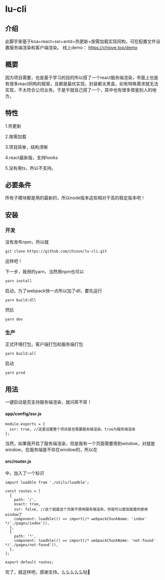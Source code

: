 # lu-cli

## 介绍
此脚手架基于koa+react+ssr+antd+热更新+按需加载实现同构，可在配置文件设置服务端渲染和客户端渲染。
线上demo： <https://chiove.top/demo>

## 概要
因为项目需要，也是基于学习的目的所以搭了一个react服务端渲染，市面上也是有很多react同构的框架，且都是最优实现，封装都太黑盒，如有特殊需求就无法实现，不太符合公司业务。于是乎就自己搭了一个，其中也有很多借鉴别人的地方。

## 特性
1.热更新

2.按需加载

3.项目简单，结构清晰

4.react最新版，支持hooks

5.没有用ts，所以不支持。

## 必要条件
所有子模块都是用的最新的，所以node版本这些相对于高的稳定版本吧！

## 安装

### 开发

没有发布npm，所以就

```
git clone https://github.com/chiove/lu-cli.git
```
这样吧！

下一步，我用的yarn，当然用npm也可以
```
yarn install
```

启动，为了webpack快一点所以加了dll，要先运行
```
yarn build:dll
```
然后

```
yarn dev
```
### 生产
正式环境打包，客户端打包和服务端打包
```
yarn build:all
```

启动
```
yarn prod
```
## 用法
 一键启动是否支持服务端渲染，就问屌不屌！
#### app/config/ssr.js

```
module.exports = {
  ssr: true, //这里设置整个项目是否需要服务端渲染。true为服务端渲染
};
```
当然，如果我开启了服务端渲染，但是我有一个页面需要用到window，对就是window，在服务端是不存在window的，所以在
#### src/router.js
中，加入了一个标识
```
import loadble from './utils/loadble';

const routes = [
  {
    path: '/',
    exact: true,
    ssr: false, //这个就是这个页面不使用服务端渲染，你就可以嚣张跋扈的使用window了
    component: loadble(() => import(/* webpackChunkName: 'index' */'./pages/index')),
  },
  {
    path: '*',
    component: loadble(() => import(/* webpackChunkName: 'not-found' */'./pages/not-found')),
  },
];

export default routes;
```
完了，就这样吧，感谢支持。么么么么么哒💋


